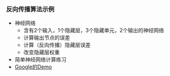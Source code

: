 ### 反向传播算法示例

- 神经网络
  - 含有2个输入，1个隐藏层，3个隐藏单元，2个输出的神经网络
  - 计算输出节点的误差
  - 计算（反向传播）隐藏层误差
  - 改变隐藏层权重
- 简单神经网络计算练习
- [Google的Demo](http://playground.tensorflow.org/)